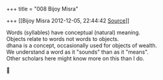 +++
title = "008 Bijoy Misra"

+++
[[Bijoy Misra	2012-12-05, 22:44:42 [Source](https://groups.google.com/g/bvparishat/c/y2J40OEKN0Q)]]



Words (syllables) have conceptual (natural) meaning.  
Objects relate to words not words to objects.  
dhana is a concept, occasionally used for objects of wealth.  
We understand a word as it "sounds" than as it "means".  
Other scholars here might know more on this than I do.



